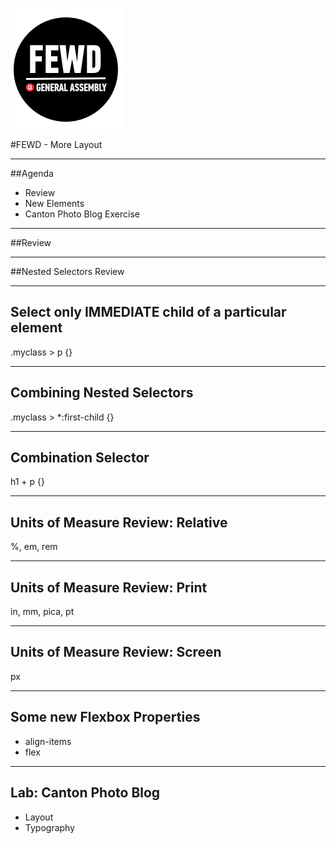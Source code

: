 ![GeneralAssemb.ly](../../img/icons/FEWD_Logo.png)

#FEWD - More Layout

---

##Agenda

*	Review
*	New Elements
*   Canton Photo Blog Exercise

---

##Review

---

##Nested Selectors Review


---

## Select only IMMEDIATE child of a particular element

.myclass > p {}


---

## Combining Nested Selectors 

 .myclass > *:first-child {}

---

## Combination Selector

h1 + p {}

---

## Units of Measure Review: Relative

%, em, rem

---

## Units of Measure Review: Print

in, mm, pica, pt

---

## Units of Measure Review: Screen

px

---

## Some new Flexbox Properties

* align-items
* flex

---

## Lab: Canton Photo Blog

* Layout
* Typography

